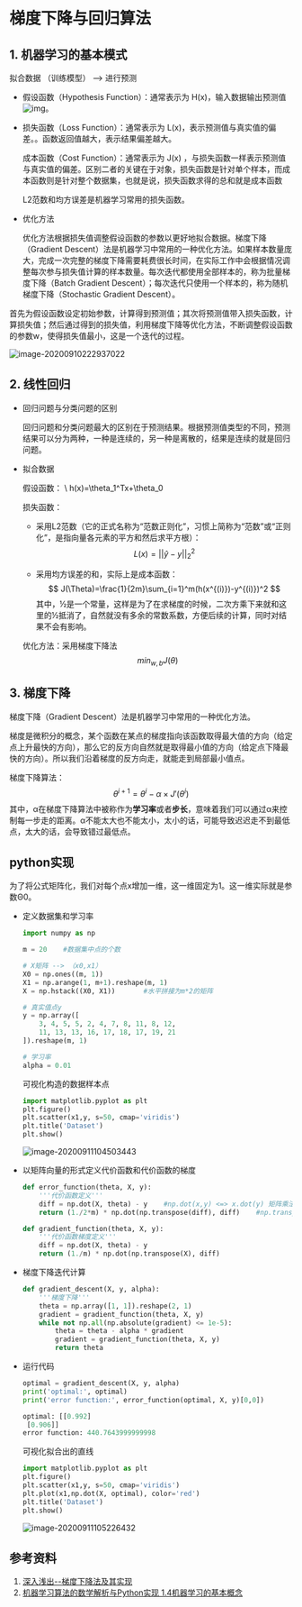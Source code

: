# 梯度下降与回归算法

## 1. 机器学习的基本模式

拟合数据 （训练模型） --> 进行预测

- 假设函数（Hypothesis Function）：通常表示为 H(x)，输入数据输出预测值![img](file:///C:/Users/hp/AppData/Local/Temp/msohtmlclip1/01/clip_image002.png)。

- 损失函数（Loss Function）：通常表示为 L(x)，表示预测值与真实值的偏差。。函数返回值越大，表示结果偏差越大。

  成本函数（Cost Function）：通常表示为 J(x) ，与损失函数一样表示预测值与真实值的偏差。区别二者的关键在于对象，损失函数是针对单个样本，而成本函数则是针对整个数据集，也就是说，损失函数求得的总和就是成本函数
  
  L2范数和均方误差是机器学习常用的损失函数。
  
- 优化方法

  优化方法根据损失值调整假设函数的参数以更好地拟合数据。梯度下降（Gradient Descent）法是机器学习中常用的一种优化方法。如果样本数量庞大，完成一次完整的梯度下降需要耗费很长时间，在实际工作中会根据情况调整每次参与损失值计算的样本数量。每次迭代都使用全部样本的，称为批量梯度下降（Batch Gradient Descent）；每次迭代只使用一个样本的，称为随机梯度下降（Stochastic Gradient Descent）。

首先为假设函数设定初始参数，计算得到预测值；其次将预测值带入损失函数，计算损失值；然后通过得到的损失值，利用梯度下降等优化方法，不断调整假设函数的参数w，使得损失值最小，这是一个迭代的过程。

![image-20200910222937022](C:\Users\hp\AppData\Roaming\Typora\typora-user-images\image-20200910222937022.png)

  


## 2. 线性回归

- 回归问题与分类问题的区别

  回归问题和分类问题最大的区别在于预测结果。根据预测值类型的不同，预测结果可以分为两种，一种是连续的，另一种是离散的，结果是连续的就是回归问题。

- 拟合数据

  假设函数：
  \\
  h(x)=\theta_1^Tx+\theta_0
  
  损失函数：

  - 采用L2范数（它的正式名称为“范数正则化”，习惯上简称为“范数”或“正则化”，是指向量各元素的平方和然后求平方根）：
    $$
    L(x)=||\hat{y}-y||_2^2
    $$

  - 采用均方误差的和，实际上是成本函数：
    $$
    J(\Theta)=\frac{1}{2m}\sum_{i=1}^m(h(x^{(i)})-y^{(i)})^2
    $$
    其中，½是一个常量，这样是为了在求梯度的时候，二次方乘下来就和这里的½抵消了，自然就没有多余的常数系数，方便后续的计算，同时对结果不会有影响。

  优化方法：采用梯度下降法
  $$
  min_{w,b}J(\theta)
  $$
  

## 3. 梯度下降

梯度下降（Gradient Descent）法是机器学习中常用的一种优化方法。

梯度是微积分的概念，某个函数在某点的梯度指向该函数取得最大值的方向（给定点上升最快的方向），那么它的反方向自然就是取得最小值的方向（给定点下降最快的方向）。所以我们沿着梯度的反方向走，就能走到局部最小值点。

梯度下降算法：
$$
\theta^{i+1}=\theta^i-\alpha\times J{'}(\theta^i)
$$
其中，α在梯度下降算法中被称作为**学习率**或者**步长**，意味着我们可以通过α来控制每一步走的距离。α不能太大也不能太小，太小的话，可能导致迟迟走不到最低点，太大的话，会导致错过最低点。

## python实现

为了将公式矩阵化，我们对每个点x增加一维，这一维固定为1。这一维实际就是参数Θ0。

- 定义数据集和学习率

  ```python
  import numpy as np
  
  m = 20	#数据集中点的个数
  
  # X矩阵 --> （x0,x1）
  X0 = np.ones((m, 1))
  X1 = np.arange(1, m+1).reshape(m, 1)
  X = np.hstack((X0, X1))		#水平拼接为m*2的矩阵
  
  # 真实值点y
  y = np.array([
      3, 4, 5, 5, 2, 4, 7, 8, 11, 8, 12,
      11, 13, 13, 16, 17, 18, 17, 19, 21
  ]).reshape(m, 1)
  
  # 学习率
  alpha = 0.01
  ```

  可视化构造的数据样本点

  ```python
  import matplotlib.pyplot as plt
  plt.figure()
  plt.scatter(x1,y, s=50, cmap='viridis')
  plt.title('Dataset')
  plt.show()
  ```

  ![image-20200911104503443](C:\Users\hp\AppData\Roaming\Typora\typora-user-images\image-20200911104503443.png)

- 以矩阵向量的形式定义代价函数和代价函数的梯度

  ```python
  def error_function(theta, X, y):
      '''代价函数定义'''
      diff = np.dot(X, theta) - y    #np.dot(x,y) <=> x.dot(y) 矩阵乘法
      return (1./2*m) * np.dot(np.transpose(diff), diff)    #np.transpose()矩阵转置
  
  def gradient_function(theta, X, y):
      '''代价函数梯度定义'''
      diff = np.dot(X, theta) - y
      return (1./m) * np.dot(np.transpose(X), diff)
  ```

- 梯度下降迭代计算

  ```python
  def gradient_descent(X, y, alpha):
      '''梯度下降'''
      theta = np.array([1, 1]).reshape(2, 1)
      gradient = gradient_function(theta, X, y)
      while not np.all(np.absolute(gradient) <= 1e-5):
          theta = theta - alpha * gradient
          gradient = gradient_function(theta, X, y)
          return theta
  ```

- 运行代码

  ```python
  optimal = gradient_descent(X, y, alpha)
  print('optimal:', optimal)
  print('error function:', error_function(optimal, X, y)[0,0])
  ```

  ```python
  optimal: [[0.992]
   [0.906]]
  error function: 440.7643999999998
  ```

  可视化拟合出的直线

  ```python
  import matplotlib.pyplot as plt
  plt.figure()
  plt.scatter(x1,y, s=50, cmap='viridis')
  plt.plot(x1,np.dot(X, optimal), color='red')
  plt.title('Dataset')
  plt.show()
  ```

  ![image-20200911105226432](C:\Users\hp\AppData\Roaming\Typora\typora-user-images\image-20200911105226432.png)

## 参考资料

1. [深入浅出--梯度下降法及其实现](https://www.jianshu.com/p/c7e642877b0e)
2. [机器学习算法的数学解析与Python实现 1.4机器学习的基本概念](https://weread.qq.com/web/reader/2c632ef071a486a92c60226kc9f326d018c9f0f895fb5e4)

